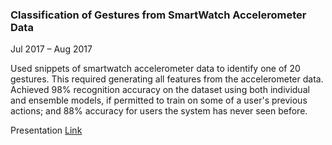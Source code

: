 ### Classification of Gestures from SmartWatch Accelerometer Data

Jul 2017 – Aug 2017

Used snippets of smartwatch accelerometer data to identify one of 20 gestures. This required generating all features from the accelerometer data. Achieved 98% recognition accuracy on the dataset using both individual and ensemble models, if permitted to train on some of a user's previous actions; and 88% accuracy for users the system has never seen before.

Presentation [Link](https://docs.google.com/presentation/d/e/2PACX-1vRdEf6oaYGruKxyYPY_H8RMSUVUX5jR0x998GnqCh9kLX-Z3VXHrnxX6euh7D3ErfQthyLS-dZxSVE9/pub?start=false&loop=false&delayms=3000&slide=id.p)
